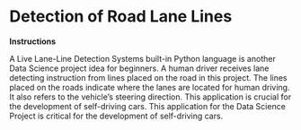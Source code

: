# Detection of Road Lane Lines

**Instructions**

A Live Lane-Line Detection Systems built-in Python language is another Data Science project idea for beginners. A human driver receives lane detecting instruction from lines placed on the road in this project. The lines placed on the roads indicate where the lanes are located for human driving. It also refers to the vehicle’s steering direction. This application is crucial for the development of self-driving cars. This application for the Data Science Project is critical for the development of self-driving cars.
